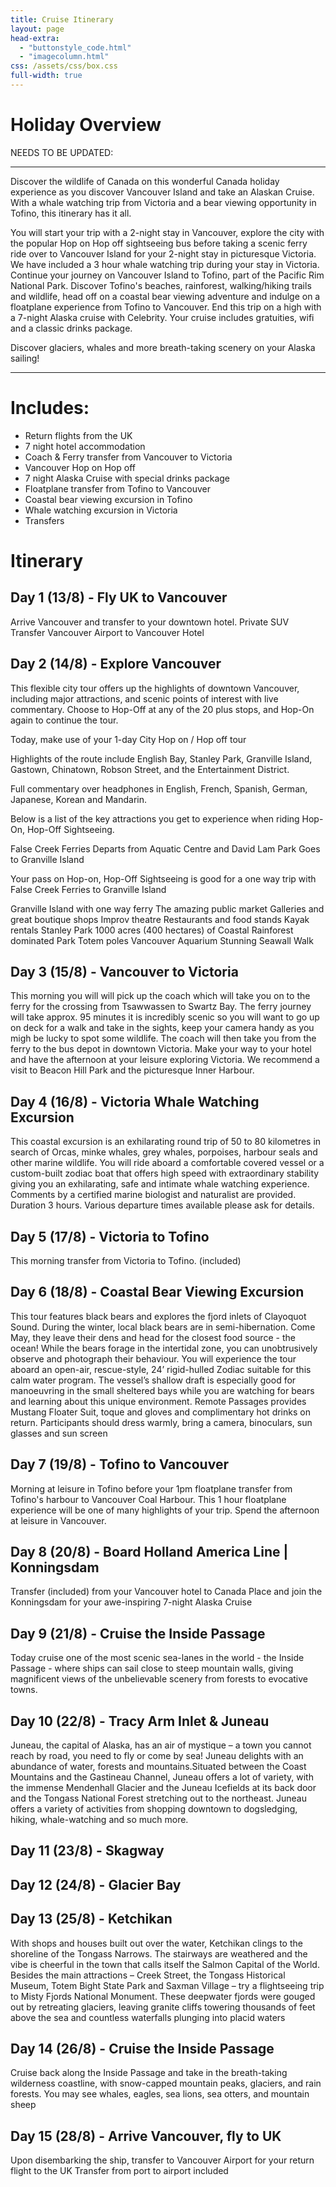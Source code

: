 ```yaml
---
title: Cruise Itinerary
layout: page
head-extra: 
  - "buttonstyle_code.html"
  - "imagecolumn.html"
css: /assets/css/box.css
full-width: true
---
```

# Holiday Overview

NEEDS TO BE UPDATED: 
_____________
Discover the wildlife of Canada on this wonderful Canada holiday experience as you discover Vancouver Island and take an Alaskan Cruise. With a whale watching trip from Victoria and a bear viewing opportunity in Tofino, this itinerary has it all.

You will start your trip with a 2-night stay in Vancouver, explore the city with the popular Hop on Hop off sightseeing bus before taking a scenic ferry ride over to Vancouver Island for your 2-night stay in picturesque Victoria. We have included a 3 hour whale watching trip during your stay in Victoria. Continue your journey on Vancouver Island to Tofino, part of the Pacific Rim National Park. Discover Tofino's beaches, rainforest, walking/hiking trails and wildlife, head off on a coastal bear viewing adventure and indulge on a floatplane experience from Tofino to Vancouver. End this trip on a high with a 7-night Alaska cruise with Celebrity. Your cruise includes gratuities, wifi and a classic drinks package.

Discover glaciers, whales and more breath-taking scenery on your Alaska sailing!
__________________

# Includes:
- Return flights from the UK
- 7 night hotel accommodation
- Coach & Ferry transfer from Vancouver to Victoria
- Vancouver Hop on Hop off
- 7 night Alaska Cruise with special drinks package
- Floatplane transfer from Tofino to Vancouver
- Coastal bear viewing excursion in Tofino
- Whale watching excursion in Victoria
- Transfers

# Itinerary 

## Day 1 (13/8) - Fly UK to Vancouver
Arrive Vancouver and transfer to your downtown hotel. Private SUV Transfer Vancouver Airport to Vancouver Hotel

## Day 2 (14/8) - Explore Vancouver
This flexible city tour offers up the highlights of downtown Vancouver, including major attractions, and scenic points of interest with live commentary. Choose to Hop-Off at any of the 20 plus stops, and Hop-On again to continue the tour.

Today, make use of your 1-day City Hop on / Hop off tour

Highlights of the route include English Bay, Stanley Park, Granville Island, Gastown, Chinatown, Robson Street, and the Entertainment District.

Full commentary over headphones in English, French, Spanish, German, Japanese, Korean and Mandarin.

Below is a list of the key attractions you get to experience when riding Hop-On, Hop-Off Sightseeing.

False Creek Ferries Departs from Aquatic Centre and David Lam Park Goes to Granville Island

Your pass on Hop-on, Hop-Off Sightseeing is good for a one way trip with False Creek Ferries to Granville Island

Granville Island with one way ferry The amazing public market Galleries and great boutique shops Improv theatre Restaurants and food stands Kayak rentals Stanley Park 1000 acres (400 hectares) of Coastal Rainforest dominated Park Totem poles Vancouver Aquarium Stunning Seawall Walk

## Day 3 (15/8) - Vancouver to Victoria
This morning you will will pick up the coach which will take you on to the ferry for the crossing from Tsawwassen to Swartz Bay. The ferry journey will take approx. 95 minutes it is incredibly scenic so you will want to go up on deck for a walk and take in the sights, keep your camera handy as you migh be lucky to spot some wildlife. The coach will then take you from the ferry to the bus depot in downtown Victoria. Make your way to your hotel and have the afternoon at your leisure exploring Victoria. We recommend a visit to Beacon Hill Park and the picturesque Inner Harbour.

## Day 4 (16/8) - Victoria Whale Watching Excursion
This coastal excursion is an exhilarating round trip of 50 to 80 kilometres in search of Orcas, minke whales, grey whales, porpoises, harbour seals and other marine wildlife. You will ride aboard a comfortable covered vessel or a custom-built zodiac boat that offers high speed with extraordinary stability giving you an exhilarating, safe and intimate whale watching experience. Comments by a certified marine biologist and naturalist are provided. Duration 3 hours. Various departure times available please ask for details.

## Day 5 (17/8) - Victoria to Tofino
This morning transfer from Victoria to Tofino. (included)

## Day 6 (18/8) - Coastal Bear Viewing Excursion
This tour features black bears and explores the fjord inlets of Clayoquot Sound. During the winter, local black bears are in semi-hibernation. Come May, they leave their dens and head for the closest food source - the ocean! While the bears forage in the intertidal zone, you can unobtrusively observe and photograph their behaviour. You will experience the tour aboard an open-air, rescue-style, 24’ rigid-hulled Zodiac suitable for this calm water program. The vessel’s shallow draft is especially good for manoeuvring in the small sheltered bays while you are watching for bears and learning about this unique environment. Remote Passages provides Mustang Floater Suit, toque and gloves and complimentary hot drinks on return. Participants should dress warmly, bring a camera, binoculars, sun glasses and sun screen

## Day 7 (19/8) - Tofino to Vancouver
Morning at leisure in Tofino before your 1pm floatplane transfer from Tofino's harbour to Vancouver Coal Harbour. This 1 hour floatplane experience will be one of many highlights of your trip. Spend the afternoon at leisure in Vancouver.

## Day 8 (20/8) - Board Holland America Line | Konningsdam
Transfer (included) from your Vancouver hotel to Canada Place and join the Konningsdam for your awe-inspiring 7-night Alaska Cruise

## Day 9 (21/8) - Cruise the Inside Passage
Today cruise one of the most scenic sea-lanes in the world - the Inside Passage - where ships can sail close to steep mountain walls, giving magnificent views of the unbelievable scenery from forests to evocative towns.

## Day 10 (22/8) - Tracy Arm Inlet & Juneau
Juneau, the capital of Alaska, has an air of mystique – a town you cannot reach by road, you need to fly or come by sea! Juneau delights with an abundance of water, forests and mountains.Situated between the Coast Mountains and the Gastineau Channel, Juneau offers a lot of variety, with the immense Mendenhall Glacier and the Juneau Icefields at its back door and the Tongass National Forest stretching out to the northeast. Juneau offers a variety of activities from shopping downtown to dogsledging, hiking, whale-watching and so much more.

## Day 11 (23/8) - Skagway


## Day 12 (24/8) - Glacier Bay


## Day 13 (25/8) - Ketchikan
With shops and houses built out over the water, Ketchikan clings to the shoreline of the Tongass Narrows. The stairways are weathered and the vibe is cheerful in the town that calls itself the Salmon Capital of the World. Besides the main attractions – Creek Street, the Tongass Historical Museum, Totem Bight State Park and Saxman Village – try a flightseeing trip to Misty Fjords National Monument. These deepwater fjords were gouged out by retreating glaciers, leaving granite cliffs towering thousands of feet above the sea and countless waterfalls plunging into placid waters

## Day 14 (26/8) - Cruise the Inside Passage
Cruise back along the Inside Passage and take in the breath-taking wilderness coastline, with snow-capped mountain peaks, glaciers, and rain forests. You may see whales, eagles, sea lions, sea otters, and mountain sheep

## Day 15 (28/8) - Arrive Vancouver, fly to UK
Upon disembarking the ship, transfer to Vancouver Airport for your return flight to the UK
Transfer from port to airport included